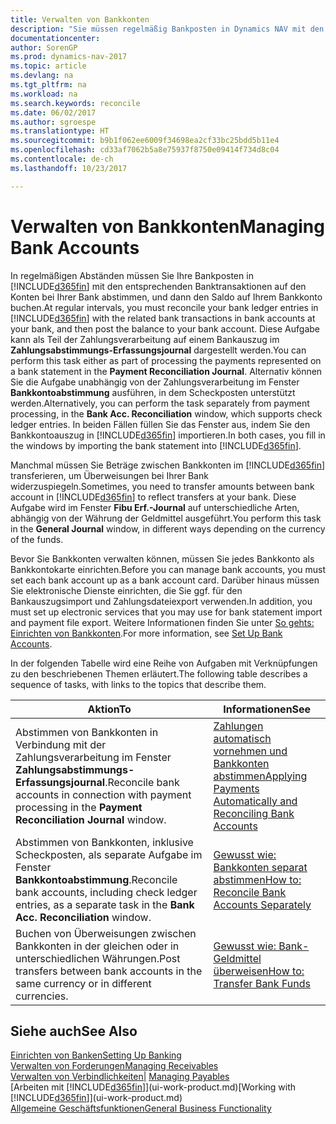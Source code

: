 ```yaml
---
title: Verwalten von Bankkonten
description: "Sie müssen regelmäßig Bankposten in Dynamics NAV mit den zugehörigen Banktransaktionen in Ihren Bankkonten abstimmen."
documentationcenter: 
author: SorenGP
ms.prod: dynamics-nav-2017
ms.topic: article
ms.devlang: na
ms.tgt_pltfrm: na
ms.workload: na
ms.search.keywords: reconcile
ms.date: 06/02/2017
ms.author: sgroespe
ms.translationtype: HT
ms.sourcegitcommit: b9b1f062ee6009f34698ea2cf33bc25bdd5b11e4
ms.openlocfilehash: cd33af7062b5a8e75937f8750e09414f734d8c04
ms.contentlocale: de-ch
ms.lasthandoff: 10/23/2017

---
```

# <a name="managing-bank-accounts"></a><span data-ttu-id="21f95-103">Verwalten von Bankkonten</span><span class="sxs-lookup"><span data-stu-id="21f95-103">Managing Bank Accounts</span></span>
<span data-ttu-id="21f95-104">In regelmäßigen Abständen müssen Sie Ihre Bankposten in [!INCLUDE[d365fin](includes/d365fin_md.md)] mit den entsprechenden Banktransaktionen auf den Konten bei Ihrer Bank abstimmen, und dann den Saldo auf Ihrem Bankkonto buchen.</span><span class="sxs-lookup"><span data-stu-id="21f95-104">At regular intervals, you must reconcile your bank ledger entries in [!INCLUDE[d365fin](includes/d365fin_md.md)] with the related bank transactions in bank accounts at your bank, and then post the balance to your bank account.</span></span> <span data-ttu-id="21f95-105">Diese Aufgabe kann als Teil der Zahlungsverarbeitung auf einem Bankauszug im **Zahlungsabstimmungs-Erfassungsjournal** dargestellt werden.</span><span class="sxs-lookup"><span data-stu-id="21f95-105">You can perform this task either as part of processing the payments represented on a bank statement in the **Payment Reconciliation Journal**.</span></span> <span data-ttu-id="21f95-106">Alternativ können Sie die Aufgabe unabhängig von der Zahlungsverarbeitung im Fenster **Bankkontoabstimmung** ausführen, in dem Scheckposten unterstützt werden.</span><span class="sxs-lookup"><span data-stu-id="21f95-106">Alternatively, you can perform the task separately from payment processing, in the **Bank Acc. Reconciliation** window, which supports check ledger entries.</span></span> <span data-ttu-id="21f95-107">In beiden Fällen füllen Sie das Fenster aus, indem Sie den Bankkontoauszug in [!INCLUDE[d365fin](includes/d365fin_md.md)] importieren.</span><span class="sxs-lookup"><span data-stu-id="21f95-107">In both cases, you fill in the windows by importing the bank statement into [!INCLUDE[d365fin](includes/d365fin_md.md)].</span></span>

<span data-ttu-id="21f95-108">Manchmal müssen Sie Beträge zwischen Bankkonten im [!INCLUDE[d365fin](includes/d365fin_md.md)]  transferieren, um Überweisungen bei Ihrer Bank widerzuspiegeln.</span><span class="sxs-lookup"><span data-stu-id="21f95-108">Sometimes, you need to transfer amounts between bank account in [!INCLUDE[d365fin](includes/d365fin_md.md)] to reflect transfers at your bank.</span></span> <span data-ttu-id="21f95-109">Diese Aufgabe wird im Fenster **Fibu Erf.-Journal** auf unterschiedliche Arten, abhängig von der Währung der Geldmittel ausgeführt.</span><span class="sxs-lookup"><span data-stu-id="21f95-109">You perform this task in the **General Journal** window, in different ways depending on the currency of the funds.</span></span>

<span data-ttu-id="21f95-110">Bevor Sie Bankkonten verwalten können, müssen Sie jedes Bankkonto als Bankkontokarte einrichten.</span><span class="sxs-lookup"><span data-stu-id="21f95-110">Before you can manage bank accounts, you must set each bank account up as a bank account card.</span></span> <span data-ttu-id="21f95-111">Darüber hinaus müssen Sie elektronische Dienste einrichten, die Sie ggf. für den Bankauszugsimport und Zahlungsdateiexport verwenden.</span><span class="sxs-lookup"><span data-stu-id="21f95-111">In addition, you must set up electronic services that you may use for bank statement import and payment file export.</span></span> <span data-ttu-id="21f95-112">Weitere Informationen finden Sie unter [So gehts: Einrichten von Bankkonten](bank-setup-banking.md).</span><span class="sxs-lookup"><span data-stu-id="21f95-112">For more information, see [Set Up Bank Accounts](bank-setup-banking.md).</span></span>

<span data-ttu-id="21f95-113">In der folgenden Tabelle wird eine Reihe von Aufgaben mit Verknüpfungen zu den beschriebenen Themen erläutert.</span><span class="sxs-lookup"><span data-stu-id="21f95-113">The following table describes a sequence of tasks, with links to the topics that describe them.</span></span>

| <span data-ttu-id="21f95-114">Aktion</span><span class="sxs-lookup"><span data-stu-id="21f95-114">To</span></span> | <span data-ttu-id="21f95-115">Informationen</span><span class="sxs-lookup"><span data-stu-id="21f95-115">See</span></span> |
| --- | --- |
| <span data-ttu-id="21f95-116">Abstimmen von Bankkonten in Verbindung mit der Zahlungsverarbeitung im Fenster **Zahlungsabstimmungs-Erfassungsjournal**.</span><span class="sxs-lookup"><span data-stu-id="21f95-116">Reconcile bank accounts in connection with payment processing in the **Payment Reconciliation Journal** window.</span></span> |[<span data-ttu-id="21f95-117">Zahlungen automatisch vornehmen und Bankkonten abstimmen</span><span class="sxs-lookup"><span data-stu-id="21f95-117">Applying Payments Automatically and Reconciling Bank Accounts</span></span>](receivables-apply-payments-auto-reconcile-bank-accounts.md) |
| <span data-ttu-id="21f95-118">Abstimmen von Bankkonten, inklusive Scheckposten, als separate Aufgabe im Fenster **Bankkontoabstimmung**.</span><span class="sxs-lookup"><span data-stu-id="21f95-118">Reconcile bank accounts, including check ledger entries, as a separate task in the **Bank Acc. Reconciliation** window.</span></span> |[<span data-ttu-id="21f95-119">Gewusst wie: Bankkonten separat abstimmen</span><span class="sxs-lookup"><span data-stu-id="21f95-119">How to: Reconcile Bank Accounts Separately</span></span>](bank-how-reconcile-bank-accounts-separately.md) |
| <span data-ttu-id="21f95-120">Buchen von Überweisungen zwischen Bankkonten in der gleichen oder in unterschiedlichen Währungen.</span><span class="sxs-lookup"><span data-stu-id="21f95-120">Post transfers between bank accounts in the same currency or in different currencies.</span></span> |[<span data-ttu-id="21f95-121">Gewusst wie: Bank-Geldmittel überweisen</span><span class="sxs-lookup"><span data-stu-id="21f95-121">How to: Transfer Bank Funds</span></span>](bank-how-transfer-bank-funds.md) |

## <a name="see-also"></a><span data-ttu-id="21f95-122">Siehe auch</span><span class="sxs-lookup"><span data-stu-id="21f95-122">See Also</span></span>
[<span data-ttu-id="21f95-123">Einrichten von Banken</span><span class="sxs-lookup"><span data-stu-id="21f95-123">Setting Up Banking</span></span>](bank-setup-banking.md)  
[<span data-ttu-id="21f95-124">Verwalten von Forderungen</span><span class="sxs-lookup"><span data-stu-id="21f95-124">Managing Receivables</span></span>](receivables-manage-receivables.md)  
<span data-ttu-id="21f95-125">[Verwalten von Verbindlichkeiten|](payables-manage-payables.md)  </span><span class="sxs-lookup"><span data-stu-id="21f95-125">[Managing Payables](payables-manage-payables.md)  </span></span>  
<span data-ttu-id="21f95-126">[Arbeiten mit [!INCLUDE[d365fin](includes/d365fin_md.md)]](ui-work-product.md)</span><span class="sxs-lookup"><span data-stu-id="21f95-126">[Working with [!INCLUDE[d365fin](includes/d365fin_md.md)]](ui-work-product.md)</span></span>  
[<span data-ttu-id="21f95-127">Allgemeine Geschäftsfunktionen</span><span class="sxs-lookup"><span data-stu-id="21f95-127">General Business Functionality</span></span>](ui-across-business-areas.md)  

